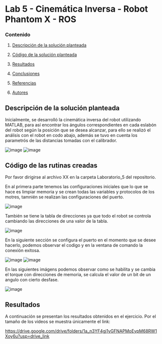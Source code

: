 # Lab 5 - Cinemática Inversa - Robot Phantom X - ROS

### Contenido

1. [Descripción de la solución planteada](#modelo-de-cinemática-inversa)
1. [Código de la solución planteada](#script-en-python-snake)
1. [Resultados](#resultados)
3. [Conclusiones](#conclusiones-page_facing_up)
5. [Referencias](#referencias-openbook)

6. [Autores](#autores-blacknib)



## Descripción de la solución planteada

Inicialmente, se desarrolló la cinemática inversa del robot utilizando MATLAB, para así encontrar los ángulos correspondientes en cada eslabón del robot según la posición que se desea alcanzar, para ello se realizó el análisis con el robot en codo abajo, además se tuvo en cuenta los parametrós de las distancias tomadas con el calibrador. 

![image](https://github.com/SaraC27/Laboratorios_Robotica/assets/49196938/607e1a65-aa21-4771-a872-1bf346eab31f)
![image](https://github.com/SaraC27/Laboratorios_Robotica/assets/49196938/ba45c83d-59d3-48a2-abf3-03c502666c7f)



## Código de las rutinas creadas

Por favor dirigirse al archivo XX en la carpeta Laboratorio_5 del repositorio.

En al primera parte tenemos las configuraciones iniciales que lo que se hace es limpiar memoria y se crean todas las variables y protocolos de los motres, tamnién se realizan las configuraciones del puerto.

![image](https://github.com/SaraC27/Laboratorios_Robotica/assets/49196938/01def9e4-40d9-4423-8bae-17e7823f5a43)

También se tiene la tabla de direcciones ya que todo el robot se controla cambiando las direcciones de una valor de la tabla. 

![image](https://github.com/SaraC27/Laboratorios_Robotica/assets/49196938/003da4c7-62b8-4f5b-966d-e0e2ca5bcf37)

En la siguiente sección se configura el puerto en el momento que se desee hacerlo, podemos observar el codigo y en la ventana de comando la conexión exitosa.

![image](https://github.com/SaraC27/Laboratorios_Robotica/assets/49196938/a36c0248-2ded-46fe-bb2d-7b46241faf2a)
![image](https://github.com/SaraC27/Laboratorios_Robotica/assets/49196938/0f782b04-a459-44e4-a0fc-22f373bbd94c)


En las siguientes imágens podemos observar como se habilita y se cambia el torque con direcciones de memoria, se calcula el valor de un bit de un angulo con cierto desfase. 

![image](https://github.com/SaraC27/Laboratorios_Robotica/assets/49196938/a96b21a0-734f-4245-9bc9-6b5ff8f0487c)







## Resultados

A continuación se presentan los resultados obtenidos en el ejercicio. Por el tamaño de los videos se muestra únicamente el link:

https://drive.google.com/drive/folders/1a_n3YF4gj1yGFNAPMoEypM68RW1Xoy6u?usp=drive_link
